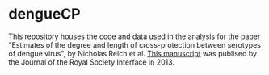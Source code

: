 dengueCP
========

This repository houses the code and data used in the analysis for the paper "Estimates of the degree and length of cross-protection between serotypes of dengue virus", by Nicholas Reich et al.  <a href="http://rsif.royalsocietypublishing.org/content/10/86/20130414">This manuscript</a> was publised by the Journal of the Royal Society Interface in 2013.

